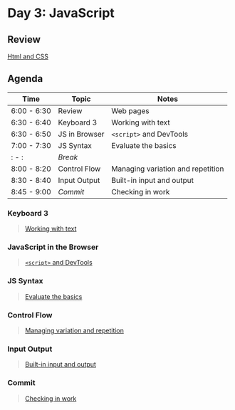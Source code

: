 Day 3: JavaScript
===

## Review

[Html and CSS](../tuesday)

## Agenda

Time | Topic | Notes
---|---|---
6:00 - 6:30    | Review          | Web pages
6:30 - 6:40    | Keyboard 3      | Working with text
6:30 - 6:50    | JS in Browser   | `<script>` and DevTools 
7:00 - 7:30    | JS Syntax       | Evaluate the basics
: - :  | _Break_         | 
8:00 - 8:20    | Control Flow    | Managing variation and repetition
8:30 - 8:40    | Input Output | Built-in input and output
8:45 - 9:00    | _Commit_        | Checking in work

### Keyboard 3

> [Working with text](keyboard.md)

### JavaScript in the Browser

> [`<script>` and DevTools](script.md)

### JS Syntax

> [Evaluate the basics](syntax.md)

### Control Flow

> [Managing variation and repetition](control-flow.md)

### Input Output

> [Built-in input and output](input-output.md)

### Commit

> [Checking in work](../commit.md)
